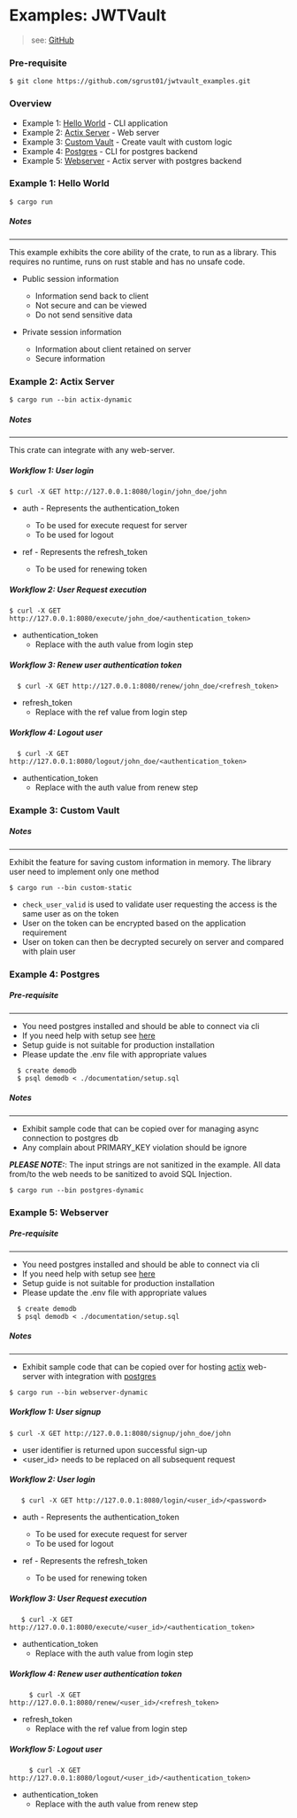 # Examples: JWTVault

> see: [GitHub](https://github.com/sgrust01/jwtvault.git)

### Pre-requisite

    $ git clone https://github.com/sgrust01/jwtvault_examples.git
    
### Overview

* Example 1: [Hello World](https://github.com/sgrust01/jwtvault_examples#example-1-hello-world) - CLI application
* Example 2: [Actix Server](https://github.com/sgrust01/jwtvault_examples#example-2-actix-server) - Web server
* Example 3: [Custom Vault](https://github.com/sgrust01/jwtvault_examples#workflow-3-renew-user-authentication-token) - Create vault with custom logic
* Example 4: [Postgres](https://github.com/sgrust01/jwtvault_examples#example-4-postgres) - CLI for postgres backend
* Example 5: [Webserver](https://github.com/sgrust01/jwtvault_examples#example-5-webserver) - Actix server with postgres backend
    
### Example 1: Hello World

    $ cargo run 

##### Notes
___

This example exhibits the core ability of the crate, to run as a library. This requires no runtime, runs on rust stable and has no unsafe code.

* Public session information 
    * Information send back to client
    * Not secure and can be viewed
    * Do not send sensitive data 
    
* Private session information
    * Information about client retained on server 
    * Secure information


### Example 2: Actix Server

    $ cargo run --bin actix-dynamic

##### Notes
___
This crate can integrate with any web-server.  
 
 ##### Workflow 1: User login
 
    $ curl -X GET http://127.0.0.1:8080/login/john_doe/john

* auth - Represents the authentication_token
    * To be used for execute request for server
    * To be used for logout
    
* ref - Represents the refresh_token
    * To be used for renewing token
    
 ##### Workflow 2: User Request execution
 
    $ curl -X GET http://127.0.0.1:8080/execute/john_doe/<authentication_token>
    
* authentication_token
    * Replace with the auth value from login step

 ##### Workflow 3: Renew user authentication token
 
      $ curl -X GET http://127.0.0.1:8080/renew/john_doe/<refresh_token>
      
* refresh_token
    * Replace with the ref value from login step

 ##### Workflow 4: Logout user
 
      $ curl -X GET http://127.0.0.1:8080/logout/john_doe/<authentication_token>

* authentication_token
    * Replace with the auth value from renew step

### Example 3: Custom Vault

##### Notes
___
Exhibit the feature for saving custom information in memory. The library user need to implement only one method

    $ cargo run --bin custom-static
    
* `check_user_valid` is used to validate user requesting the access is the same user as on the token
* User on the token can be encrypted based on the application requirement
* User on token can then be decrypted securely on server and compared with plain user

### Example 4: Postgres

##### Pre-requisite
___ 

* You need postgres installed and should be able to connect via cli
* If you need help with setup see [here](documentation/POSTGRES.md)
* Setup guide is not suitable for production installation
* Please update the .env file with appropriate values

```shell script
  $ create demodb
  $ psql demodb < ./documentation/setup.sql
```
  

##### Notes
___

* Exhibit sample code that can be copied over for managing async connection to postgres db
* Any complain about PRIMARY_KEY violation should be ignore

___***PLEASE NOTE:***___: 
The input strings are not sanitized in the example. 
All data from/to the web needs to be sanitized to avoid SQL Injection.

```shell script
$ cargo run --bin postgres-dynamic
```



### Example 5: Webserver

##### Pre-requisite
___ 

* You need postgres installed and should be able to connect via cli
* If you need help with setup see [here](documentation/POSTGRES.md)
* Setup guide is not suitable for production installation
* Please update the .env file with appropriate values

```shell script
  $ create demodb
  $ psql demodb < ./documentation/setup.sql
```
  

##### Notes
___

* Exhibit sample code that can be copied over for hosting [actix](https://github.com/actix/actix) web-server 
with integration with [postgres](https://github.com/sfackler/rust-postgres)

```shell script
$ cargo run --bin webserver-dynamic
```


##### Workflow 1: User signup
 ```shell script
$ curl -X GET http://127.0.0.1:8080/signup/john_doe/john
```

* user identifier is returned upon successful sign-up
* <user_id> needs to be replaced on all subsequent request

 ##### Workflow 2: User login
 ```shell script
    $ curl -X GET http://127.0.0.1:8080/login/<user_id>/<password>
```

* auth - Represents the authentication_token
    * To be used for execute request for server
    * To be used for logout
    
* ref - Represents the refresh_token
    * To be used for renewing token
    
 ##### Workflow 3: User Request execution
 ```shell script
    $ curl -X GET http://127.0.0.1:8080/execute/<user_id>/<authentication_token>
```
    
* authentication_token
    * Replace with the auth value from login step

 ##### Workflow 4: Renew user authentication token
 ```shell script
      $ curl -X GET http://127.0.0.1:8080/renew/<user_id>/<refresh_token>
```
      
* refresh_token
    * Replace with the ref value from login step

 ##### Workflow 5: Logout user
 ```shell script
      $ curl -X GET http://127.0.0.1:8080/logout/<user_id>/<authentication_token>
```

* authentication_token
    * Replace with the auth value from renew step
        